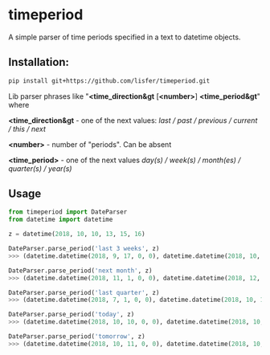 # timeperiod
A simple parser of time periods specified in a text to datetime objects.

## Installation:
```bash
pip install git+https://github.com/lisfer/timeperiod.git
```

Lib parser phrases like "**&lt;time_direction&gt** [**&lt;number&gt;**] **&lt;time_period&gt**" where

**&lt;time_direction&gt** - one of the next values: *last / past / previous / current / this / next*

**&lt;number&gt;** - number of "periods". Can be absent

**&lt;time_period&gt;** - one of the next values *day(s) / week(s) / month(es) / quarter(s) / year(s)*

## Usage

```python
from timeperiod import DateParser
from datetime import datetime

z = datetime(2018, 10, 10, 13, 15, 16)

DateParser.parse_period('last 3 weeks', z)
>>> (datetime.datetime(2018, 9, 17, 0, 0), datetime.datetime(2018, 10, 8, 0, 0))

DateParser.parse_period('next month', z)
>>> (datetime.datetime(2018, 11, 1, 0, 0), datetime.datetime(2018, 12, 1, 0, 0))

DateParser.parse_period('last quarter', z)
>>> (datetime.datetime(2018, 7, 1, 0, 0), datetime.datetime(2018, 10, 1, 0, 0))

DateParser.parse_period('today', z)
>>> (datetime.datetime(2018, 10, 10, 0, 0), datetime.datetime(2018, 10, 11, 0, 0))

DateParser.parse_period('tomorrow', z)
>>> (datetime.datetime(2018, 10, 11, 0, 0), datetime.datetime(2018, 10, 12, 0, 0))

